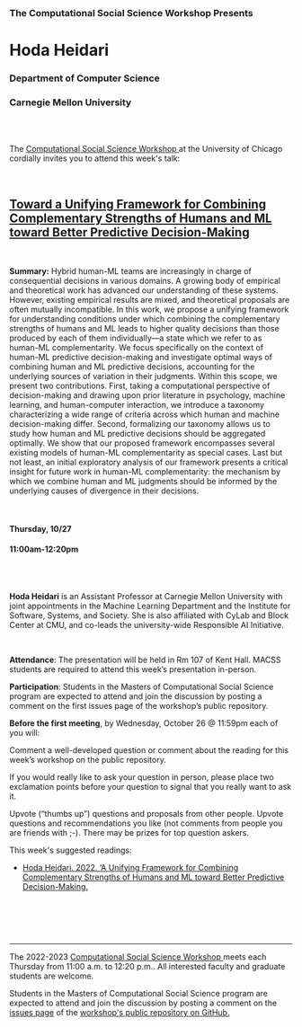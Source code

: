 <br>

<h3 class=pfblock-header> The Computational Social Science Workshop Presents </h3>

<h1 class=pfblock-header3> Hoda Heidari</h1>
<h3 class=pfblock-header3> Department of Computer Science </h3>
<h3 class=pfblock-header3> Carnegie Mellon University </h3>

<br><br>

<p class=pfblock-header3>The <a href="https://macss.uchicago.edu/content/computation-workshop"> Computational Social Science Workshop </a> at the University of Chicago cordially invites you to attend this week's talk:</p>

<br>

<div class=pfblock-header3>
<h2 class=pfblock-header>
  <a href=https://github.com/uchicago-computation-workshop/Fall2022>Toward a Unifying Framework for Combining Complementary Strengths of Humans and ML toward Better Predictive Decision-Making </a>
</h2>

<br>
</div>

<p class=footertext2>

**Summary:** Hybrid human-ML teams are increasingly in charge of consequential decisions in various domains. A growing body of empirical and theoretical work has advanced our understanding of these systems. However, existing empirical results are mixed, and theoretical proposals are often mutually incompatible. In this work, we propose a unifying framework for understanding conditions under which combining the complementary strengths of humans and ML leads to higher quality decisions than those produced by each of them individually—a state which we refer to as human-ML complementarity. We focus specifically on the context of human-ML predictive decision-making and investigate optimal ways of combining human and ML predictive decisions, accounting for the underlying sources of variation in their judgments. Within this scope, we present two contributions. First, taking a computational perspective of decision-making and drawing upon prior literature in psychology, machine learning, and human-computer interaction, we introduce a taxonomy characterizing a wide range of criteria across which human and machine decision-making differ. Second, formalizing our taxonomy allows us to study how human and ML predictive decisions should be aggregated optimally. We show that our proposed framework encompasses several existing models of human-ML complementarity as special cases. Last but not least, an initial exploratory analysis of our framework presents a critical insight for future work in human-ML complementarity: the mechanism by which we combine human and ML judgments should be informed by the underlying causes of divergence in their decisions.


</p>

<br>

<h4 class=pfblock-header3> Thursday, 10/27 </h4>
<h4 class=pfblock-header3> 11:00am-12:20pm </h4>

<br><br>

<p class=footertext2>

**Hoda Heidari** is an Assistant Professor at Carnegie Mellon University with joint appointments in the Machine Learning Department and the Institute for Software, Systems, and Society. She is also affiliated with CyLab and Block Center at CMU, and co-leads the university-wide Responsible AI Initiative.
</p>

<br>

<p class=footertext2>

**Attendance**: The presentation will be held in Rm 107 of Kent Hall. MACSS students are required to attend this week’s presentation in-person.

**Participation**: Students in the Masters of Computational Social Science program are expected to attend and join the discussion by posting a comment on the first issues page of the workshop’s public repository.

**Before the first meeting**, by Wednesday, October 26 @ 11:59pm each of you will:

Comment a well-developed question or comment about the reading for this week’s workshop on the public repository.

If you would really like to ask your question in person, please place two exclamation points before your question to signal that you really want to ask it.

Upvote (“thumbs up”) questions and proposals from other people. Upvote questions and recommendations you like (not comments from people you are friends with ;-). There may be prizes for top question askers.
</p>

This week's suggested readings:

- [Hoda Heidari. 2022. ‘A Unifying Framework for Combining Complementary Strengths of Humans and ML toward Better Predictive Decision-Making.](https://arxiv.org/pdf/2204.10806.pdf)


<br>

<br><br>

---

<p class=footertext> The 2022-2023 <a href="https://macss.uchicago.edu/content/computation-workshop"> Computational Social Science Workshop </a> meets each Thursday from 11:00 a.m. to 12:20 p.m.. All interested faculty and graduate students are welcome.</p>

<p class=footertext>Students in the Masters of Computational Social Science program are expected to attend and join the discussion by posting a comment on the <a href=https://github.com/uchicago-computation-workshop/Fall2022/issues/1>issues page</a> of the <a href=https://github.com/uchicago-computation-workshop/Fall2022/tree/main/fall2021mixer>workshop's public repository on GitHub.</a></p>

